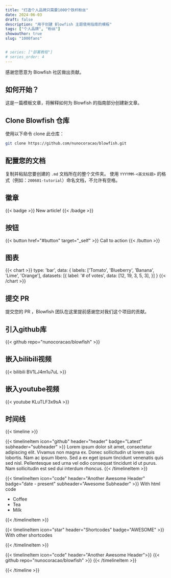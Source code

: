 ```yaml
---
title: "打造个人品牌只需要1000个铁杆粉丝"
date: 2024-06-03
draft: false
description: "用于创建 Blowfish 主题使用指南的模板"
tags: ["个人品牌", "粉丝"]
showauthor: true
slug: "1000fans"


# series: ["部署教程"]
# series_order: 4
---
```


感谢您愿意为 Blowfish 社区做出贡献。

## 如何开始？
这是一篇模板文章，将解释如何为 Blowfish 的指南部分创建新文章。







## Clone Blowfish 仓库
使用以下命令 clone 此仓库：

```bash
git clone https://github.com/nunocoracao/blowfish.git
```

## 配置您的文档
复制并粘贴您要创建的 `.md` 文档所在的整个文件夹。
使用 `YYYYMM-<英文标题>` 的格式（例如：`200601-tutorial`）命名文档，不允许有空格。

## 徽章

{{< badge >}}
New article!
{{< /badge >}}

## 按钮


{{< button href="#button" target="_self" >}}
Call to action
{{< /button >}}


## 图表

{{< chart >}}
type: 'bar',
data: {
  labels: ['Tomato', 'Blueberry', 'Banana', 'Lime', 'Orange'],
  datasets: [{
    label: '# of votes',
    data: [12, 19, 3, 5, 3],
  }]
}
{{< /chart >}}


## 提交 PR
提交您的 PR ，Blowfish 团队在这里提前感谢您对我们这个项目的贡献。

## 引入github库

{{< github repo="nunocoracao/blowfish" >}}



## 嵌入bilibili视频

{{< bilibili BV1LJ4m1u7uL >}}

## 嵌入youtube视频

{{< youtube KLuTLF3x9sA >}}



## 时间线
{{< timeline >}}

{{< timelineItem icon="github" header="header" badge="Latest" subheader="subheader" >}}
Lorem ipsum dolor sit amet, consectetur adipiscing elit. Vivamus non magna ex. Donec sollicitudin ut lorem quis lobortis. Nam ac ipsum libero. Sed a ex eget ipsum tincidunt venenatis quis sed nisl. Pellentesque sed urna vel odio consequat tincidunt id ut purus. Nam sollicitudin est sed dui interdum rhoncus. 
{{< /timelineItem >}}


{{< timelineItem icon="code" header="Another Awesome Header" badge="date - present" subheader="Awesome Subheader" >}}
With html code
<ul>
  <li>Coffee</li>
  <li>Tea</li>
  <li>Milk</li>
</ul>
{{< /timelineItem >}}

{{< timelineItem icon="star" header="Shortcodes" badge="AWESOME" >}}
With other shortcodes

{{< /timelineItem >}}

{{< timelineItem icon="code" header="Another Awesome Header">}}
{{< github repo="nunocoracao/blowfish" >}}
{{< /timelineItem >}}

{{< /timeline >}}
